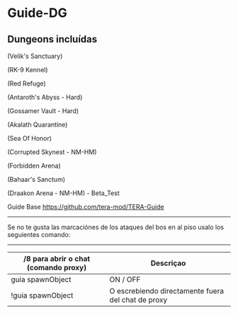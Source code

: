 Guide-DG
======

## Dungeons incluídas

(Velik's Sanctuary)

(RK-9 Kennel)

(Red Refuge)

(Antaroth's Abyss - Hard)

(Gossamer Vault - Hard)

(Akalath Quarantine)

(Sea Of Honor)

(Corrupted Skynest - NM-HM)

(Forbidden Arena)

(Bahaar's Sanctum)

(Draakon Arena - NM-HM) -  Beta_Test

Guide Base https://github.com/tera-mod/TERA-Guide

------
Se no te gusta las marcaciónes de los ataques del bos en al piso usalo los seguientes comando:




------

/8 para abrir o chat (comando proxy) | Descriçao
--- | ---
guia spawnObject | ON / OFF
!guia spawnObject  | O escrebiendo directamente fuera del chat de proxy
